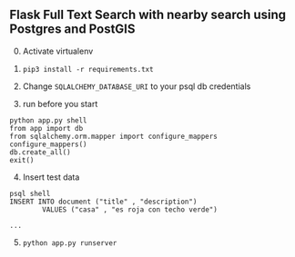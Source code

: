 Flask Full Text Search with nearby search using Postgres and PostGIS
---
0. Activate virtualenv

1. `pip3 install -r requirements.txt`

2. Change  `SQLALCHEMY_DATABASE_URI` to your psql db credentials

3. run before you start
```
python app.py shell
from app import db
from sqlalchemy.orm.mapper import configure_mappers
configure_mappers()
db.create_all()
exit()
```

4. Insert test data
```
psql shell
INSERT INTO document ("title" , "description")
        VALUES ("casa" , "es roja con techo verde")

...
```
5. `python app.py runserver`




